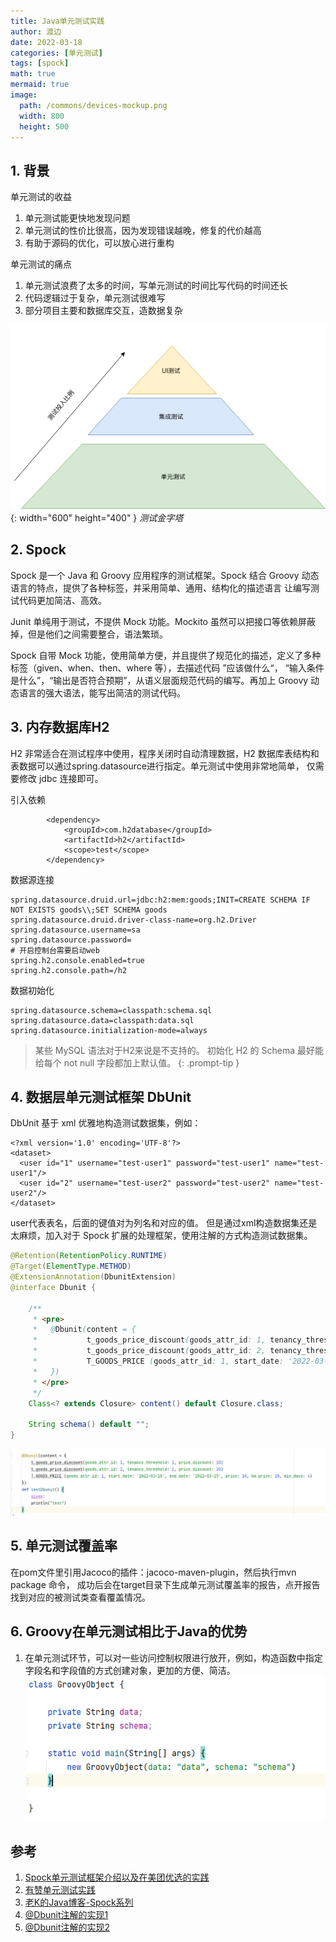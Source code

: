 ```yaml
---
title: Java单元测试实践
author: 渡边
date: 2022-03-18
categories: [单元测试]
tags: [spock]
math: true
mermaid: true
image:
  path: /commons/devices-mockup.png
  width: 800
  height: 500
---
```


## 1. 背景

单元测试的收益
1. 单元测试能更快地发现问题
2. 单元测试的性价比很高，因为发现错误越晚，修复的代价越高
3. 有助于源码的优化，可以放心进行重构

单元测试的痛点
1. 单元测试浪费了太多的时间，写单元测试的时间比写代码的时间还长
2. 代码逻辑过于复杂，单元测试很难写
3. 部分项目主要和数据库交互，造数据复杂

![测试金字塔](/assets/img/2022-03-18-unit-test/2022-03-17-23-50-01.png){: width="600" height="400" }
_测试金字塔_

## 2. Spock
Spock 是一个 Java 和 Groovy 应用程序的测试框架。Spock 结合 Groovy 动态语言的特点，提供了各种标签，并采用简单、通用、结构化的描述语言
让编写测试代码更加简洁、高效。

Junit 单纯用于测试，不提供 Mock 功能。Mockito 虽然可以把接口等依赖屏蔽掉，但是他们之间需要整合，语法繁琐。

Spock 自带 Mock 功能，使用简单方便，并且提供了规范化的描述，定义了多种标签（given、when、then、where 等），去描述代码 ”应该做什么“，
“输入条件是什么”，“输出是否符合预期”，从语义层面规范代码的编写。再加上 Groovy 动态语言的强大语法，能写出简洁的测试代码。


## 3. 内存数据库H2
H2 非常适合在测试程序中使用，程序关闭时自动清理数据，H2 数据库表结构和表数据可以通过spring.datasource进行指定。单元测试中使用非常地简单，
仅需要修改 jdbc 连接即可。

引入依赖
```
        <dependency>
            <groupId>com.h2database</groupId>
            <artifactId>h2</artifactId>
            <scope>test</scope>
        </dependency>
```
数据源连接
```
spring.datasource.druid.url=jdbc:h2:mem:goods;INIT=CREATE SCHEMA IF NOT EXISTS goods\\;SET SCHEMA goods
spring.datasource.druid.driver-class-name=org.h2.Driver
spring.datasource.username=sa
spring.datasource.password=
# 开启控制台需要启动web
spring.h2.console.enabled=true
spring.h2.console.path=/h2
```
数据初始化
```
spring.datasource.schema=classpath:schema.sql
spring.datasource.data=classpath:data.sql
spring.datasource.initialization-mode=always
```
> 某些 MySQL 语法对于H2来说是不支持的。
> 初始化 H2 的 Schema 最好能给每个 not null 字段都加上默认值。
{: .prompt-tip }

## 4. 数据层单元测试框架 DbUnit
DbUnit 基于 xml 优雅地构造测试数据集，例如：
```properties
<?xml version='1.0' encoding='UTF-8'?>
<dataset>
  <user id="1" username="test-user1" password="test-user1" name="test-user1"/>
  <user id="2" username="test-user2" password="test-user2" name="test-user2"/>
</dataset>
```
user代表表名，后面的键值对为列名和对应的值。
但是通过xml构造数据集还是太麻烦，加入对于 Spock 扩展的处理框架，使用注解的方式构造测试数据集。
```java
@Retention(RetentionPolicy.RUNTIME)
@Target(ElementType.METHOD)
@ExtensionAnnotation(DbunitExtension)
@interface Dbunit {

    /**
     * <pre>
     *   @Dbunit(content = {
     *           t_goods_price_discount(goods_attr_id: 1, tenancy_threshold: 1, price_discount: 10)
     *           t_goods_price_discount(goods_attr_id: 2, tenancy_threshold: 2, price_discount: 20)
     *           T_GOODS_PRICE (goods_attr_id: 1, start_date: '2022-03-18', end_date: '2022-03-25', price: 10, km_price: 20, min_days: 4)
     *   })
     * </pre>
     */
    Class<? extends Closure> content() default Closure.class;

    String schema() default "";
}
```
![使用案例](/assets/img/2022-03-18-unit-test/25823b61.png)

## 5. 单元测试覆盖率
在pom文件里引用Jacoco的插件：jacoco-maven-plugin，然后执行mvn package 命令，
成功后会在target目录下生成单元测试覆盖率的报告，点开报告找到对应的被测试类查看覆盖情况。





## 6. Groovy在单元测试相比于Java的优势
1. 在单元测试环节，可以对一些访问控制权限进行放开，例如，构造函数中指定字段名和字段值的方式创建对象，更加的方便、简洁。
![构造函数](/assets/img/2022-03-18-unit-test/0a764f98.png)




## 参考
1. [Spock单元测试框架介绍以及在美团优选的实践](https://tech.meituan.com/2021/08/06/spock-practice-in-meituan.html)
2. [有赞单元测试实践](https://tech.youzan.com/youzan-test-practice/)
3. [老K的Java博客-Spock系列](https://javakk.com/category/spock)
4. [@Dbunit注解的实现1](https://github.com/shenhuaxin/dbunit-spock)
4. [@Dbunit注解的实现2](https://github.com/janbols/spock-dbunit)
